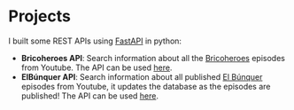 # Projects

I built some REST APIs using [FastAPI](https://fastapi.tiangolo.com) in python:

- **Bricoheroes API**: Search information about all the [Bricoheroes](https://www.youtube.com/playlist?list=PLHF437Sz2MHoR-3YNtdCX7opSo93wqlGq) episodes from Youtube. The API can be used [here](https://bricoheroesapi-1-w6650227.deta.app).
- **ElBúnquer API**: Search information about all published [El Búnquer](https://www.youtube.com/playlist?list=PL5HwsHboiE9ngozgQ1ZkB9X4gnEwUcLR3) episodes from Youtube, it updates the database as the episodes are published! The API can be used [here](https://elbunquerapi-1-n2878604.deta.app).

